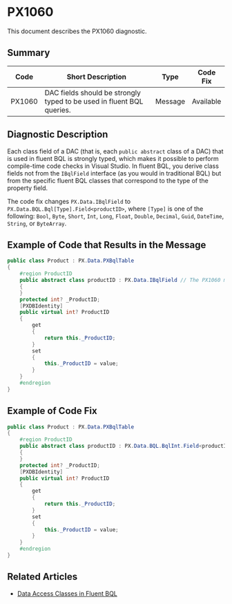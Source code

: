 # PX1060
This document describes the PX1060 diagnostic.

## Summary

| Code   | Short Description                                                     | Type    | Code Fix  | 
| ------ | --------------------------------------------------------------------- | ------- | --------- | 
| PX1060 | DAC fields should be strongly typed to be used in fluent BQL queries. | Message | Available | 

## Diagnostic Description
Each class field of a DAC (that is, each `public abstract` class of a DAC) that is used in fluent BQL is strongly typed, which makes it possible to perform compile-time code checks in Visual Studio. In fluent BQL, you derive class fields not from the `IBqlField` interface (as you would in traditional BQL) but from the specific fluent BQL classes that correspond to the type of the property field.

The code fix changes `PX.Data.IBqlField` to `PX.Data.BQL.Bql[Type].Field<productID>`, where `[Type]` is one of the following: `Bool`, `Byte`, `Short`, `Int`, `Long`, `Float`, `Double`, `Decimal`, `Guid`, `DateTime`, `String`, or `ByteArray`. 

## Example of Code that Results in the Message

```C#
public class Product : PX.Data.PXBqlTable
{
	#region ProductID
	public abstract class productID : PX.Data.IBqlField // The PX1060 message is displayed for this line.
	{
	}
	protected int? _ProductID;
	[PXDBIdentity]
	public virtual int? ProductID
	{
		get
		{
			return this._ProductID;
		}
		set
		{
			this._ProductID = value;
		}
	}
	#endregion
}
```

## Example of Code Fix

```C#
public class Product : PX.Data.PXBqlTable
{
	#region ProductID
	public abstract class productID : PX.Data.BQL.BqlInt.Field<productID> 
	{
	}
	protected int? _ProductID;
	[PXDBIdentity]
	public virtual int? ProductID
	{
		get
		{
			return this._ProductID;
		}
		set
		{
			this._ProductID = value;
		}
	}
	#endregion
}
```

## Related Articles
 - [Data Access Classes in Fluent BQL](https://help.acumatica.com/Help?ScreenId=ShowWiki&pageid=957f950d-22cd-4b2f-81ca-77464d0c9eff)